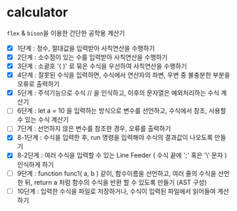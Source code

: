 # calculator
`flex` & `bison`을 이용한 간단한 공학용 계산기

- [X] 1단계 : 정수, 절대값을 입력받아 사칙연산을 수행하기
- [X] 2단계 : 소수점이 있는 수를 입력받아 사칙연산을 수행하기
- [X] 3단계 : 소괄호 '( )' 로 묶은 수식을 우선하여 사칙연산을 수행하기
- [X] 4단계 : 잘못된 수식을 입력하면, 수식에서 연산자의 좌변, 우변 중 불충분한 부분을 오류로 출력하기
- [X] 5단계 : 주석기능으로 수식 // 을 인식하고, 이후의 문자열은 예외처리하는 수식 계산기
- [ ] 6단계 : let a = 10 을 입력하는 방식으로 변수를 선언하고, 수식에서 참조, 사용할 수 있는 수식 계산기 
- [ ] 7단계 : 선언하지 않은 변수를 참조한 경우, 오류를 출력하기
- [X] 8-1단계 : 수식을 입력한 후, run 명령을 입력해야 수식의 결과값이 나오도록 만들기
- [X] 8-2단계 : 여러 수식을 입력할 수 있는 Line Feeder ( 수식 끝에 ';' 혹은 '\\\' 문자 ) 인식하게 하기
- [ ] 9단계 : function func1( a, b ) 같이, 함수이름을 선언하고, 여러 줄의 수식을 선언한 뒤, return a 처럼 함수의 수식을 반환 할 수 있도록 만들기 (AST 구성)
- [ ] 10단계 : 입력한 수식을 파일로 저장하거나, 수식이 입력된 파일에서 읽어들여 계산하기
